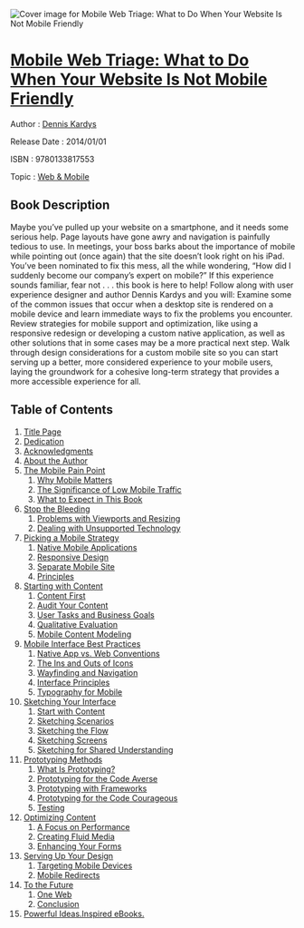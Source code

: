![Cover image for Mobile Web Triage: What to Do When Your Website Is Not Mobile Friendly](https://imgdetail.ebookreading.net/cover/cover/web_mobile/EB9780133817553.jpg)

[Mobile Web Triage: What to Do When Your Website Is Not Mobile Friendly](https://ebookreading.net/view/book/Mobile+Web+Triage%3A+What+to+Do+When+Your+Website+Is+Not+Mobile+Friendly-EB9780133817553_1.html "Mobile Web Triage: What to Do When Your Website Is Not Mobile Friendly")
====================================================================================================================

Author : [Dennis Kardys](https://ebookreading.net/search/author/Dennis+Kardys)

Release Date : 2014/01/01

ISBN : 9780133817553

Topic : [Web & Mobile](https://ebookreading.net/search/category/web-mobile)

Book Description
-----------------

Maybe you’ve pulled up your website on a smartphone, and it needs some serious help. Page layouts have gone awry and navigation is painfully tedious to use. In meetings, your boss barks about the importance of mobile while pointing out (once again) that the site doesn’t look right on his iPad. You’ve been nominated to fix this mess, all the while wondering, “How did I suddenly become our company’s expert on mobile?”  If this experience sounds familiar, fear not . . . this book is here to help! Follow along with user experience designer and author Dennis Kardys and you will: 
Examine some of the common issues that occur when a desktop site is rendered on a mobile device and learn immediate ways to fix the problems you encounter.
Review strategies for mobile support and optimization, like using a responsive redesign or developing a custom native application, as well as other solutions that in some cases may be a more practical next step.
Walk through design considerations for a custom mobile site so you can start serving up a better, more considered experience to your mobile users, laying the groundwork for a cohesive long-term strategy that provides a more accessible experience for all.
              
Table of Contents
-----------------

1. [Title Page](https://ebookreading.net/view/book/Mobile+Web+Triage%3A+What+to+Do+When+Your+Website+Is+Not+Mobile+Friendly-EB9780133817553_2.html)
1. [Dedication](https://ebookreading.net/view/book/Mobile+Web+Triage%3A+What+to+Do+When+Your+Website+Is+Not+Mobile+Friendly-EB9780133817553_3.html)
1. [Acknowledgments](https://ebookreading.net/view/book/Mobile+Web+Triage%3A+What+to+Do+When+Your+Website+Is+Not+Mobile+Friendly-EB9780133817553_4.html)
1. [About the Author](https://ebookreading.net/view/book/Mobile+Web+Triage%3A+What+to+Do+When+Your+Website+Is+Not+Mobile+Friendly-EB9780133817553_5.html)
1. [The Mobile Pain Point](https://ebookreading.net/view/book/Mobile+Web+Triage%3A+What+to+Do+When+Your+Website+Is+Not+Mobile+Friendly-EB9780133817553_8.html)
    1. [Why Mobile Matters](https://ebookreading.net/view/book/Mobile+Web+Triage%3A+What+to+Do+When+Your+Website+Is+Not+Mobile+Friendly-EB9780133817553_8.html#ch01lev1sec1)
    1. [The Significance of Low Mobile Traffic](https://ebookreading.net/view/book/Mobile+Web+Triage%3A+What+to+Do+When+Your+Website+Is+Not+Mobile+Friendly-EB9780133817553_8.html#ch01lev1sec2)
    1. [What to Expect in This Book](https://ebookreading.net/view/book/Mobile+Web+Triage%3A+What+to+Do+When+Your+Website+Is+Not+Mobile+Friendly-EB9780133817553_8.html#ch01lev1sec3)
1. [Stop the Bleeding](https://ebookreading.net/view/book/Mobile+Web+Triage%3A+What+to+Do+When+Your+Website+Is+Not+Mobile+Friendly-EB9780133817553_0.html)
    1. [Problems with Viewports and Resizing](https://ebookreading.net/view/book/Mobile+Web+Triage%3A+What+to+Do+When+Your+Website+Is+Not+Mobile+Friendly-EB9780133817553_0.html#ch02lev1sec1)
    1. [Dealing with Unsupported Technology](https://ebookreading.net/view/book/Mobile+Web+Triage%3A+What+to+Do+When+Your+Website+Is+Not+Mobile+Friendly-EB9780133817553_0.html#ch02lev1sec2)
1. [Picking a Mobile Strategy](https://ebookreading.net/view/book/Mobile+Web+Triage%3A+What+to+Do+When+Your+Website+Is+Not+Mobile+Friendly-EB9780133817553_9.html)
    1. [Native Mobile Applications](https://ebookreading.net/view/book/Mobile+Web+Triage%3A+What+to+Do+When+Your+Website+Is+Not+Mobile+Friendly-EB9780133817553_9.html#ch03lev1sec1)
    1. [Responsive Design](https://ebookreading.net/view/book/Mobile+Web+Triage%3A+What+to+Do+When+Your+Website+Is+Not+Mobile+Friendly-EB9780133817553_9.html#ch03lev1sec2)
    1. [Separate Mobile Site](https://ebookreading.net/view/book/Mobile+Web+Triage%3A+What+to+Do+When+Your+Website+Is+Not+Mobile+Friendly-EB9780133817553_9.html#ch03lev1sec3)
    1. [Principles](https://ebookreading.net/view/book/Mobile+Web+Triage%3A+What+to+Do+When+Your+Website+Is+Not+Mobile+Friendly-EB9780133817553_9.html#ch03lev1sec4)
1. [Starting with Content](https://ebookreading.net/view/book/Mobile+Web+Triage%3A+What+to+Do+When+Your+Website+Is+Not+Mobile+Friendly-EB9780133817553_11.html)
    1. [Content First](https://ebookreading.net/view/book/Mobile+Web+Triage%3A+What+to+Do+When+Your+Website+Is+Not+Mobile+Friendly-EB9780133817553_11.html#ch04lev1sec1)
    1. [Audit Your Content](https://ebookreading.net/view/book/Mobile+Web+Triage%3A+What+to+Do+When+Your+Website+Is+Not+Mobile+Friendly-EB9780133817553_11.html#ch04lev1sec2)
    1. [User Tasks and Business Goals](https://ebookreading.net/view/book/Mobile+Web+Triage%3A+What+to+Do+When+Your+Website+Is+Not+Mobile+Friendly-EB9780133817553_11.html#ch04lev1sec3)
    1. [Qualitative Evaluation](https://ebookreading.net/view/book/Mobile+Web+Triage%3A+What+to+Do+When+Your+Website+Is+Not+Mobile+Friendly-EB9780133817553_11.html#ch04lev1sec4)
    1. [Mobile Content Modeling](https://ebookreading.net/view/book/Mobile+Web+Triage%3A+What+to+Do+When+Your+Website+Is+Not+Mobile+Friendly-EB9780133817553_11.html#ch04lev1sec5)
1. [Mobile Interface Best Practices](https://ebookreading.net/view/book/Mobile+Web+Triage%3A+What+to+Do+When+Your+Website+Is+Not+Mobile+Friendly-EB9780133817553_12.html)
    1. [Native App vs. Web Conventions](https://ebookreading.net/view/book/Mobile+Web+Triage%3A+What+to+Do+When+Your+Website+Is+Not+Mobile+Friendly-EB9780133817553_12.html#ch05lev1sec1)
    1. [The Ins and Outs of Icons](https://ebookreading.net/view/book/Mobile+Web+Triage%3A+What+to+Do+When+Your+Website+Is+Not+Mobile+Friendly-EB9780133817553_12.html#ch05lev1sec2)
    1. [Wayfinding and Navigation](https://ebookreading.net/view/book/Mobile+Web+Triage%3A+What+to+Do+When+Your+Website+Is+Not+Mobile+Friendly-EB9780133817553_12.html#ch05lev1sec3)
    1. [Interface Principles](https://ebookreading.net/view/book/Mobile+Web+Triage%3A+What+to+Do+When+Your+Website+Is+Not+Mobile+Friendly-EB9780133817553_12.html#ch05lev1sec4)
    1. [Typography for Mobile](https://ebookreading.net/view/book/Mobile+Web+Triage%3A+What+to+Do+When+Your+Website+Is+Not+Mobile+Friendly-EB9780133817553_12.html#ch05lev1sec5)
1. [Sketching Your Interface](https://ebookreading.net/view/book/Mobile+Web+Triage%3A+What+to+Do+When+Your+Website+Is+Not+Mobile+Friendly-EB9780133817553_13.html)
    1. [Start with Content](https://ebookreading.net/view/book/Mobile+Web+Triage%3A+What+to+Do+When+Your+Website+Is+Not+Mobile+Friendly-EB9780133817553_13.html#ch06lev1sec1)
    1. [Sketching Scenarios](https://ebookreading.net/view/book/Mobile+Web+Triage%3A+What+to+Do+When+Your+Website+Is+Not+Mobile+Friendly-EB9780133817553_13.html#ch06lev1sec2)
    1. [Sketching the Flow](https://ebookreading.net/view/book/Mobile+Web+Triage%3A+What+to+Do+When+Your+Website+Is+Not+Mobile+Friendly-EB9780133817553_13.html#ch06lev1sec3)
    1. [Sketching Screens](https://ebookreading.net/view/book/Mobile+Web+Triage%3A+What+to+Do+When+Your+Website+Is+Not+Mobile+Friendly-EB9780133817553_13.html#ch06lev1sec4)
    1. [Sketching for Shared Understanding](https://ebookreading.net/view/book/Mobile+Web+Triage%3A+What+to+Do+When+Your+Website+Is+Not+Mobile+Friendly-EB9780133817553_13.html#ch06lev1sec5)
1. [Prototyping Methods](https://ebookreading.net/view/book/Mobile+Web+Triage%3A+What+to+Do+When+Your+Website+Is+Not+Mobile+Friendly-EB9780133817553_0.html)
    1. [What Is Prototyping?](https://ebookreading.net/view/book/Mobile+Web+Triage%3A+What+to+Do+When+Your+Website+Is+Not+Mobile+Friendly-EB9780133817553_0.html#ch07lev1sec1)
    1. [Prototyping for the Code Averse](https://ebookreading.net/view/book/Mobile+Web+Triage%3A+What+to+Do+When+Your+Website+Is+Not+Mobile+Friendly-EB9780133817553_0.html#ch07lev1sec2)
    1. [Prototyping with Frameworks](https://ebookreading.net/view/book/Mobile+Web+Triage%3A+What+to+Do+When+Your+Website+Is+Not+Mobile+Friendly-EB9780133817553_0.html#ch07lev1sec3)
    1. [Prototyping for the Code Courageous](https://ebookreading.net/view/book/Mobile+Web+Triage%3A+What+to+Do+When+Your+Website+Is+Not+Mobile+Friendly-EB9780133817553_0.html#ch07lev1sec4)
    1. [Testing](https://ebookreading.net/view/book/Mobile+Web+Triage%3A+What+to+Do+When+Your+Website+Is+Not+Mobile+Friendly-EB9780133817553_0.html#ch07lev1sec5)
1. [Optimizing Content](https://ebookreading.net/view/book/Mobile+Web+Triage%3A+What+to+Do+When+Your+Website+Is+Not+Mobile+Friendly-EB9780133817553_14.html)
    1. [A Focus on Performance](https://ebookreading.net/view/book/Mobile+Web+Triage%3A+What+to+Do+When+Your+Website+Is+Not+Mobile+Friendly-EB9780133817553_14.html#ch08lev1sec1)
    1. [Creating Fluid Media](https://ebookreading.net/view/book/Mobile+Web+Triage%3A+What+to+Do+When+Your+Website+Is+Not+Mobile+Friendly-EB9780133817553_14.html#ch08lev1sec2)
    1. [Enhancing Your Forms](https://ebookreading.net/view/book/Mobile+Web+Triage%3A+What+to+Do+When+Your+Website+Is+Not+Mobile+Friendly-EB9780133817553_14.html#ch08lev1sec3)
1. [Serving Up Your Design](https://ebookreading.net/view/book/Mobile+Web+Triage%3A+What+to+Do+When+Your+Website+Is+Not+Mobile+Friendly-EB9780133817553_15.html)
    1. [Targeting Mobile Devices](https://ebookreading.net/view/book/Mobile+Web+Triage%3A+What+to+Do+When+Your+Website+Is+Not+Mobile+Friendly-EB9780133817553_15.html#ch09lev1sec1)
    1. [Mobile Redirects](https://ebookreading.net/view/book/Mobile+Web+Triage%3A+What+to+Do+When+Your+Website+Is+Not+Mobile+Friendly-EB9780133817553_15.html#ch09lev1sec2)
1. [To the Future](https://ebookreading.net/view/book/Mobile+Web+Triage%3A+What+to+Do+When+Your+Website+Is+Not+Mobile+Friendly-EB9780133817553_16.html)
    1. [One Web](https://ebookreading.net/view/book/Mobile+Web+Triage%3A+What+to+Do+When+Your+Website+Is+Not+Mobile+Friendly-EB9780133817553_16.html#ch10lev1sec1)
    1. [Conclusion](https://ebookreading.net/view/book/Mobile+Web+Triage%3A+What+to+Do+When+Your+Website+Is+Not+Mobile+Friendly-EB9780133817553_16.html#ch10lev1sec2)
1. [Powerful Ideas.Inspired eBooks.](https://ebookreading.net/view/book/Mobile+Web+Triage%3A+What+to+Do+When+Your+Website+Is+Not+Mobile+Friendly-EB9780133817553_18.html)
